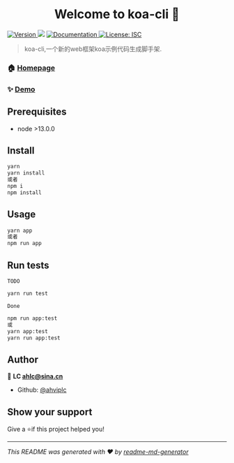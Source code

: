 <h1 align="center">Welcome to koa-cli 👋</h1>
<p>
  <a href="https://www.npmjs.com" target="_blank">
    <img alt="Version" src="https://img.shields.io/npm/v/koa-cli.svg">
  </a>
  <img src="https://img.shields.io/badge/node-%3E13.0.0-blue.svg" />
  <a href="https://gitee.com/ahviplc/koa-cli" target="_blank">
    <img alt="Documentation" src="https://img.shields.io/badge/documentation-yes-brightgreen.svg" />
  </a>
  <a href="#" target="_blank">
    <img alt="License: ISC" src="https://img.shields.io/badge/License-ISC-yellow.svg" />
  </a>
</p>

> koa-cli,一个新的web框架koa示例代码生成脚手架.

### 🏠 [Homepage](https://gitee.com/ahviplc/koa-cli)

### ✨ [Demo](https://gitee.com/ahviplc/koa-cli)

## Prerequisites

- node >13.0.0

## Install

```sh
yarn
yarn install
或者
npm i
npm install
```

## Usage

```sh
yarn app
或者
npm run app
```

## Run tests

`TODO`

```sh
yarn run test
```

`Done`

```sh
npm run app:test
或
yarn app:test
yarn run app:test
```

## Author

👤 **LC ahlc@sina.cn**

* Github: [@ahviplc](https://github.com/ahviplc)

## Show your support

Give a ⭐️if this project helped you!

***
_This README was generated with ❤️ by [readme-md-generator](https://github.com/kefranabg/readme-md-generator)_
